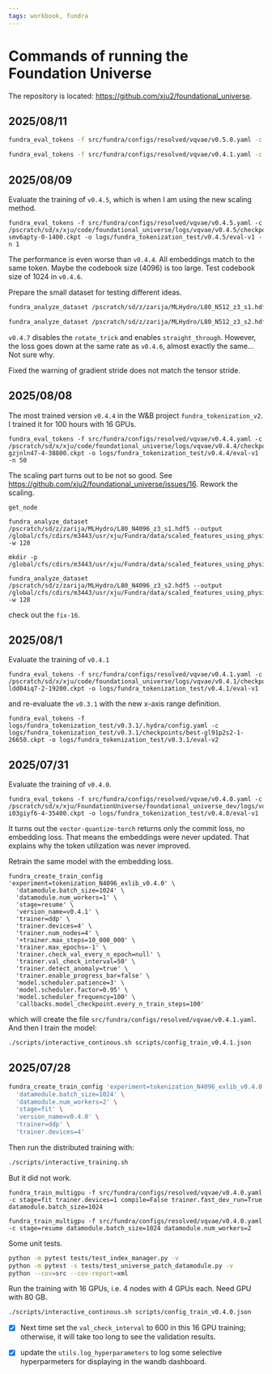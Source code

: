 ```yaml
---
tags: workbook, fundra
---
```


# Commands of running the Foundation Universe

The repository is located: https://github.com/xju2/foundational_universe.

## 2025/08/11
```bash
fundra_eval_tokens -f src/fundra/configs/resolved/vqvae/v0.5.0.yaml -c /pscratch/sd/x/xju/code/foundational_universe/logs/vqvae/v0.5.0/checkpoints/best-wlsbpiyl-0-1800.ckpt -o logs/fundra_tokenization_test/v0.5.0/eval-v4 -n 10 -j 2

fundra_eval_tokens -f src/fundra/configs/resolved/vqvae/v0.4.1.yaml -c /pscratch/sd/x/xju/code/foundational_universe/logs/vqvae/v0.4.1/checkpoints/best-ldd04iq7-2-20800.ckpt -o logs/fundra_tokenization_test/v0.4.1/eval-v2 -n 800 -j 40
```

## 2025/08/09
Evaluate the training of `v0.4.5`, which is when I am using the new scaling method.
```bash!
fundra_eval_tokens -f src/fundra/configs/resolved/vqvae/v0.4.5.yaml -c /pscratch/sd/x/xju/code/foundational_universe/logs/vqvae/v0.4.5/checkpoints/best-smv6apty-0-1400.ckpt -o logs/fundra_tokenization_test/v0.4.5/eval-v1 -n 1
```
The performance is even worse than `v0.4.4`. All embeddings match to the same token.
Maybe the codebook size (4096) is too large. Test codebook size of 1024 in `v0.4.6`.

Prepare the small dataset for testing different ideas.
```bash
fundra_analyze_dataset /pscratch/sd/z/zarija/MLHydro/L80_N512_z3_s1.hdf5 --output /global/cfs/cdirs/m3443/usr/xju/Fundra/data/scaled_features_physics/.cache/L80_N512_z3_s1_cache/cosmo_fields.csv -w 6

fundra_analyze_dataset /pscratch/sd/z/zarija/MLHydro/L80_N512_z3_s2.hdf5 --output /global/cfs/cdirs/m3443/usr/xju/Fundra/data/scaled_features_physics/.cache/L80_N512_z3_s2_cache/cosmo_fields.csv -w 6
```

`v0.4.7` disables the `rotate_trick` and enables `straight_through`.
However, the loss goes down at the same rate as `v0.4.6`, almost exactly the same...
Not sure why.

Fixed the warning of gradient stride does not match the tensor stride.

## 2025/08/08
The most trained version `v0.4.4` in the W&B project `fundra_tokenization_v2`. I trained it for 100 hours with 16 GPUs.

```bash!
fundra_eval_tokens -f src/fundra/configs/resolved/vqvae/v0.4.4.yaml -c /pscratch/sd/x/xju/code/foundational_universe/logs/vqvae/v0.4.4/checkpoints/best-gzjnln47-4-38800.ckpt -o logs/fundra_tokenization_test/v0.4.4/eval-v1 -n 50
```

The scaling part turns out to be not so good. See https://github.com/xju2/foundational_universe/issues/16. Rework the scaling.

```bash!
get_node

fundra_analyze_dataset /pscratch/sd/z/zarija/MLHydro/L80_N4096_z3_s1.hdf5 --output /global/cfs/cdirs/m3443/usr/xju/Fundra/data/scaled_features_using_physics_scaling/.cache/L80_N4096_z3_s1_cache/dataset_statistics.csv -w 128

mkdir -p /global/cfs/cdirs/m3443/usr/xju/Fundra/data/scaled_features_using_physics_scaling/.cache/L80_N4096_z3_s2_cache

fundra_analyze_dataset /pscratch/sd/z/zarija/MLHydro/L80_N4096_z3_s2.hdf5 --output /global/cfs/cdirs/m3443/usr/xju/Fundra/data/scaled_features_using_physics_scaling/.cache/L80_N4096_z3_s2_cache/dataset_statistics.csv -w 128
```

check out the `fix-16`.

## 2025/08/1
Evaluate the training of `v0.4.1`
```bash!
fundra_eval_tokens -f src/fundra/configs/resolved/vqvae/v0.4.1.yaml -c /pscratch/sd/x/xju/code/foundational_universe/logs/vqvae/v0.4.1/checkpoints/best-ldd04iq7-2-19200.ckpt -o logs/fundra_tokenization_test/v0.4.1/eval-v1
```
and re-evaluate the `v0.3.1` with the new x-axis range definition.

```bash!
fundra_eval_tokens -f logs/fundra_tokenization_test/v0.3.1/.hydra/config.yaml -c logs/fundra_tokenization_test/v0.3.1/checkpoints/best-gl91p2s2-1-26650.ckpt -o logs/fundra_tokenization_test/v0.3.1/eval-v2
```

## 2025/07/31

Evaluate the training of `v0.4.0`.
```bash!
fundra_eval_tokens -f src/fundra/configs/resolved/vqvae/v0.4.0.yaml -c /pscratch/sd/x/xju/FoundationUniverse/foundational_universe_dev/logs/vqvae/v0.4.0/checkpoints/best-i03giyf6-4-35400.ckpt -o logs/fundra_tokenization_test/v0.4.0/eval-v1
```
It turns out the `vector-quantize-torch` returns only the commit loss, no embedding loss. That means the embeddings were never updated. That explains why the token utilization was never improved.

Retrain the same model with the embedding loss.

```bash!
fundra_create_train_config 'experiment=tokenization_N4096_exlib_v0.4.0' \
  'datamodule.batch_size=1024' \
  'datamodule.num_workers=1' \
  'stage=resume' \
  'version_name=v0.4.1' \
  'trainer=ddp' \
  'trainer.devices=4' \
  'trainer.num_nodes=4' \
  '+trainer.max_steps=10_000_000' \
  'trainer.max_epochs=-1' \
  'trainer.check_val_every_n_epoch=null' \
  'trainer.val_check_interval=50' \
  'trainer.detect_anomaly=true' \
  'trainer.enable_progress_bar=false' \
  'model.scheduler.patience=3' \
  'model.scheduler.factor=0.95' \
  'model.scheduler_frequency=100' \
  'callbacks.model_checkpoint.every_n_train_steps=100'
```
which will create the file `src/fundra/configs/resolved/vqvae/v0.4.1.yaml`. And then I train the model:

```bash
./scripts/interactive_continous.sh scripts/config_train_v0.4.1.json
```


## 2025/07/28

```bash
fundra_create_train_config 'experiment=tokenization_N4096_exlib_v0.4.0' \
  'datamodule.batch_size=1024' \
  'datamodule.num_workers=2' \
  'stage=fit' \
  'version_name=v0.4.0' \
  'trainer=ddp' \
  'trainer.devices=4'
```
Then run the distributed training with:
```bash
./scripts/interactive_training.sh
```
But it did not work.

```bash!
fundra_train_multigpu -f src/fundra/configs/resolved/vqvae/v0.4.0.yaml -c stage=fit trainer.devices=1 compile=False trainer.fast_dev_run=True datamodule.batch_size=1024

fundra_train_multigpu -f src/fundra/configs/resolved/vqvae/v0.4.0.yaml -c stage=resume datamodule.batch_size=1024 datamodule.num_workers=2
```

Some unit tests.
```bash
python -m pytest tests/test_index_manager.py -v
python -m pytest -s tests/test_universe_patch_datamodule.py -v
python --cov=src --cov-report=xml
```

Run the training with 16 GPUs, i.e. 4 nodes with 4 GPUs each. Need GPU with 80 GB.
```bash
./scripts/interactive_continous.sh scripts/config_train_v0.4.0.json
```
* [x] Next time set the `val_check_interval` to 600 in this 16 GPU training;
otherwise, it will take too long to see the validation results.
* [x] update the `utils.log_hyperparameters` to log some selective hyperparmeters
for displaying in the wandb dashboard.

